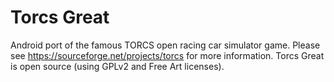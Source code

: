 # Torcs Great
Android port of the famous TORCS open racing car simulator game. Please see https://sourceforge.net/projects/torcs for more information. Torcs Great is open source (using GPLv2 and Free Art licenses).
